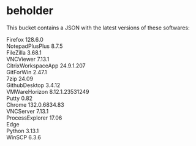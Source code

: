 # beholder
This bucket contains a JSON with the latest versions of these softwares:

Firefox            128.6.0          
NotepadPlusPlus    8.7.5            
FileZilla          3.68.1           
VNCViewer          7.13.1           
CitrixWorkspaceApp 24.9.1.207       
GitForWin          2.47.1           
7zip               24.09            
GithubDesktop      3.4.12           
VMWareHorizon      8.12.1.23531249  
Putty              0.82             
Chrome             132.0.6834.83    
VNCServer          7.13.1           
ProcessExplorer    17.06            
Edge                              
Python             3.13.1           
WinSCP             6.3.6            



